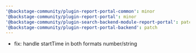 ```yaml
---
'@backstage-community/plugin-report-portal-common': minor
'@backstage-community/plugin-report-portal': minor
'@backstage-community/plugin-search-backend-module-report-portal': patch
'@backstage-community/plugin-report-portal-backend': patch
---
```


- fix: handle startTime in both formats number/string
